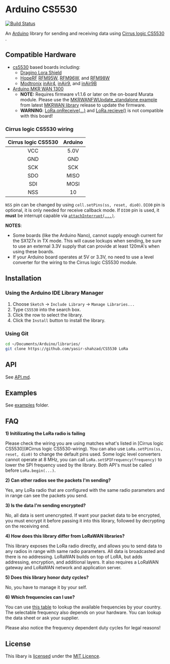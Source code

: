 # Arduino CS5530

[![Build Status](https://travis-ci.org/sandeepmistry/arduino-LoRa.svg?branch=master)](https://travis-ci.org/sandeepmistry/arduino-LoRa)

An [Arduino](https://arduino.cc/) library for sending and receiving data using [Cirrus logic CS5530](https://www.lora-alliance.org/) .

## Compatible Hardware

 * [cs5530](https://www.semtech.com/apps/product.php?pn=SX1276) based boards including:
   * [Dragino Lora Shield](https://www.dragino.com/products/lora/item/102-lora-shield.html)
   * [HopeRF](https://www.hoperf.com/modules/lora/index.html) [RFM95W](https://www.hoperf.com/modules/lora/RFM95.html), [RFM96W](https://www.hoperf.com/modules/lora/RFM96.html), and [RFM98W](https://www.hoperf.com/modules/lora/RFM98.html)
   * [Modtronix](http://modtronix.com/) [inAir4](http://modtronix.com/inair4.html), [inAir9](http://modtronix.com/inair9.html), and [inAir9B](http://modtronix.com/inair9b.html)
 * [Arduino MKR WAN 1300](https://store.arduino.cc/usa/mkr-wan-1300)
   * **NOTE:** Requires firmware v1.1.6 or later on the on-board Murata module. Please use the [MKRWANFWUpdate_standalone example](https://github.com/arduino-libraries/MKRWAN/blob/master/examples/MKRWANFWUpdate_standalone/MKRWANFWUpdate_standalone.ino) from latest [MKRWAN library](https://github.com/arduino-libraries/MKRWAN) release to update the firmware.
   * **WARNING**: [LoRa.onReceive(...)](https://github.com/sandeepmistry/arduino-LoRa/blob/master/API.md#register-callback) and [LoRa.recieve()](https://github.com/sandeepmistry/arduino-LoRa/blob/master/API.md#receive-mode) is not compatible with this board!

### Cirrus logic CS5530 wiring

| Cirrus logic CS5530 | Arduino |
| :---------------------: | :------:|
| VCC | 5.0V |
| GND | GND |
| SCK | SCK |
| SDO | MISO |
| SDI | MOSI |
| NSS | 10 |


`NSS` pin can be changed by using `cell.setPins(ss, reset, dio0)`. `DIO0` pin is optional, it is only needed for receive callback mode. If `DIO0` pin is used, it **must** be interrupt capable via [`attachInterrupt(...)`](https://www.arduino.cc/en/Reference/AttachInterrupt).

**NOTES**:
 * Some boards (like the Arduino Nano), cannot supply enough current for the SX127x in TX mode. This will cause lockups when sending, be sure to use an external 3.3V supply that can provide at least 120mA's when using these boards.
 * If your Arduino board operates at 5V or 3.3V, no need to use a level converter for the wiring to the Cirrus logic CS5530 module. 

## Installation

### Using the Arduino IDE Library Manager

1. Choose `Sketch` -> `Include Library` -> `Manage Libraries...`
2. Type `CS5530` into the search box.
3. Click the row to select the library.
4. Click the `Install` button to install the library.

### Using Git

```sh
cd ~/Documents/Arduino/libraries/
git clone https://github.com/yasir-shahzad/CS5530 LoRa
```

## API

See [API.md](API.md).

## Examples

See [examples](examples) folder.

## FAQ

**1) Initilizating the LoRa radio is failing**

Please check the wiring you are using matches what's listed in [Cirrus logic CS5530](#Cirrus logic CS5530-wiring). You can also use `LoRa.setPins(ss, reset, dio0)` to change the default pins used. Some logic level converters cannot operate at 8 MHz, you can call `LoRa.setSPIFrequency(frequency)` to lower the SPI frequency used by the library. Both API's must be called before `LoRa.begin(...)`.

**2) Can other radios see the packets I'm sending?**

Yes, any LoRa radio that are configured with the same radio parameters and in range can see the packets you send.

**3) Is the data I'm sending encrypted?**

No, all data is sent unencrypted. If want your packet data to be encrypted, you must encrypt it before passing it into this library, followed by decrypting on the receiving end.

**4) How does this library differ from LoRaWAN libraries?**

This library exposes the LoRa radio directly, and allows you to send data to any radios in range with same radio parameters. All data is broadcasted and there is no addressing. LoRaWAN builds on top of LoRA, but adds addressing, encryption, and additional layers. It also requires a LoRaWAN gateway and LoRaWAN network and application server.

**5) Does this library honor duty cycles?**

No, you have to manage it by your self.

**6) Which frequencies can I use?**

You can use [this table](https://www.thethingsnetwork.org/wiki/LoRaWAN/Frequencies/By-Country) to lookup the available frequencies by your country. The selectable frequency also depends on your hardware. You can lookup the data sheet or ask your supplier.

Please also notice the frequency dependent duty cycles for legal reasons!

## License

This libary is [licensed](LICENSE) under the [MIT Licence](https://en.wikipedia.org/wiki/MIT_License).
